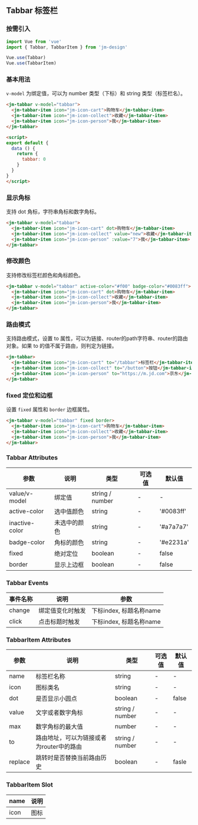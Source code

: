 ## Tabbar 标签栏

### 按需引入

```javascript
import Vue from 'vue'
import { Tabbar, TabbarItem } from 'jm-design'

Vue.use(Tabbar)
Vue.use(TabbarItem)
```

### 基本用法

`v-model` 为绑定值，可以为 number 类型（下标）和 string 类型（标签栏名）。

```html
<jm-tabbar v-model="tabbar">
  <jm-tabbar-item icon="jm-icon-cart">购物车</jm-tabbar-item>
  <jm-tabbar-item icon="jm-icon-collect">收藏</jm-tabbar-item>
  <jm-tabbar-item icon="jm-icon-person">我</jm-tabbar-item>
</jm-tabbar>

<script>
export default {
  data () {
    return {
      tabbar: 0
    }
  }
}
</script>
```

### 显示角标

支持 dot 角标，字符串角标和数字角标。

```html
<jm-tabbar v-model="tabbar">
  <jm-tabbar-item icon="jm-icon-cart" dot>购物车</jm-tabbar-item>
  <jm-tabbar-item icon="jm-icon-collect" value="new">收藏</jm-tabbar-item>
  <jm-tabbar-item icon="jm-icon-person" :value="7">我</jm-tabbar-item>
</jm-tabbar>
```

### 修改颜色

支持修改标签栏颜色和角标颜色。

```html
<jm-tabbar v-model="tabbar" active-color="#f00" badge-color="#0083ff">
  <jm-tabbar-item icon="jm-icon-cart" dot>购物车</jm-tabbar-item>
  <jm-tabbar-item icon="jm-icon-collect">收藏</jm-tabbar-item>
  <jm-tabbar-item icon="jm-icon-person">我</jm-tabbar-item>
</jm-tabbar>
```

### 路由模式

支持路由模式，设置 to 属性，可以为链接、router的path字符串、router的路由对象。如果 to 的值不属于路由，则判定为链接。

```html
<jm-tabbar>
  <jm-tabbar-item icon="jm-icon-cart" to="/tabbar">标签栏</jm-tabbar-item>
  <jm-tabbar-item icon="jm-icon-collect" to="/button">按钮</jm-tabbar-item>
  <jm-tabbar-item icon="jm-icon-person" to="https://m.jd.com">京东</jm-tabbar-item>
</jm-tabbar>
```

### fixed 定位和边框

设置 `fixed` 属性和 `border` 边框属性。

```html
<jm-tabbar v-model="tabbar" fixed border>
  <jm-tabbar-item icon="jm-icon-cart">购物车</jm-tabbar-item>
  <jm-tabbar-item icon="jm-icon-collect">收藏</jm-tabbar-item>
  <jm-tabbar-item icon="jm-icon-person">我</jm-tabbar-item>
</jm-tabbar>
```

### Tabbar Attributes

| 参数      | 说明                                 | 类型      | 可选值       | 默认值   |
|---------- |------------------------------------ |---------- |------------- |-------- |
| value/v-model | 绑定值 | string / number | - | - |
| active-color | 选中值颜色 | string | - | '#0083ff' |
| inactive-color | 未选中的颜色 | string | - | '#a7a7a7' |
| badge-color | 角标的颜色 | string | - | '#e2231a' |
| fixed | 绝对定位 | boolean | - | false |
| border | 显示上边框 | boolean | - | false |

### Tabbar Events

| 事件名称      | 说明                                 | 参数     |
|------------- |------------------------------------ |--------- |
| change | 绑定值变化时触发 | 下标index, 标题名称name |
| click | 点击标题时触发 | 下标index, 标题名称name |

### TabbarItem Attributes

| 参数      | 说明                                 | 类型      | 可选值       | 默认值   |
|---------- |------------------------------------ |---------- |------------- |-------- |
| name | 标签栏名称 | string | - | - |
| icon | 图标类名 | string | - | - |
| dot | 是否显示小圆点 | boolean | - | false |
| value | 文字或者数字角标 | string / number | - | - |
| max | 数字角标的最大值 | number | - | - |
| to | 路由地址，可以为链接或者为router中的路由 | string / number | - | - |
| replace | 跳转时是否替换当前路由历史 | boolean | - | fasle |

### TabbarItem Slot

| name      | 说明       |
|------------- |----------- |
| icon | 图标 |
